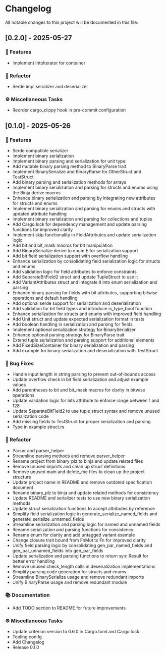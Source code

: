 # Changelog

All notable changes to this project will be documented in this file.

## [0.2.0] - 2025-05-27

### 🚀 Features

- Implement IntoIterator for container

### 🚜 Refactor

- Serde impl serializer and deserializer

### ⚙️ Miscellaneous Tasks

- Reorder cargo_clippy hook in pre-commit configuration

## [0.1.0] - 2025-05-26

### 🚀 Features

- Serde compatible serializer
- Implement binary serialization
- Implement binary parsing and serialization for unit type
- Add mutable binary parsing method to BinaryParse trait
- Implement BinarySerialize and BinaryParse for OtherStruct and TestStruct
- Add binary parsing and serialization methods for arrays
- Implement binary serialization and parsing for structs and enums using the Binja derive macros
- Enhance binary serialization and parsing by integrating new attributes for structs and enums
- Implement binary serialization and parsing for enums and structs with updated attribute handling
- Implement binary serialization and parsing for collections and tuples
- Add Cargo.lock for dependency management and update parsing functions for improved clarity
- Implement skip functionality in FieldAttributes and update serialization logic
- Add bit and bit_mask macros for bit manipulation
- Add BinarySerialize derive to enum E for serialization support
- Add bit field serialization support with overflow handling
- Enhance serialization by consolidating field serialization logic for structs and enums
- Add validation logic for field attributes to enforce constraints
- Add SeparateBitField2 struct and update TupleStruct to use it
- Add VariantAttributes struct and integrate it into enum serialization and parsing
- Enhance binary parsing for fields with bit attributes, supporting bitwise operations and default handling
- Add optional serde support for serialization and deserialization
- Add validation for bit field types and introduce is_type_bool function
- Enhance serialization for structs and enums with improved field handling
- Add Unit struct and update expected serialization format in tests
- Add boolean handling in serialization and parsing for fields
- Implement optional serialization strategy for BinarySerializer
- Enhance optional parsing strategy for BinaryParse trait
- Extend tuple serialization and parsing support for additional elements
- Add FixedSizeContainer for binary serialization and parsing
- Add example for binary serialization and deserialization with TestStruct

### 🐛 Bug Fixes

- Handle input length in string parsing to prevent out-of-bounds access
- Update overflow check in bit field serialization and adjust example values
- Add parentheses to bit and bit_mask macros for clarity in bitwise operations
- Update validation logic for bits attribute to enforce range between 1 and 128
- Update SeparateBitField2 to use tuple struct syntax and remove unused serialization code
- Add missing fields to TestStruct for proper serialization and parsing
- Type in example struct.rs

### 🚜 Refactor

- Parser and parser_helper
- Streamline parsing methods and remove parser_helper
- Rename project from binary_plz to binja and update related files
- Remove unused imports and clean up struct definitions
- Remove unused main and delete_me files to clean up the project structure
- Update project name in README and remove outdated specification document
- Rename binary_plz to binja and update related methods for consistency
- Update README and serializer tests to use new binary serialization methods
- Update struct serialization functions to accept attributes by reference
- Simplify field serialization logic in generate_serialize_named_fields and generate_serialize_unnamed_fields
- Streamline serialization and parsing logic for named and unnamed fields
- Rename serialization and parsing functions for consistency
- Rename enum for clarity and add untagged variant example
- Change closure trait bound from FnMut to Fn for improved clarity
- Unify field parsing logic by consolidating gen_par_named_fields and gen_par_unnamed_fields into gen_par_fields
- Update serialization and parsing functions to return syn::Result for better error handling
- Remove unused check_length calls in deserialization implementations
- Simplify parsing code generation for structs and enums
- Streamline BinarySerialize usage and remove redundant imports
- Unify BinaryParse usage and remove redundant module

### 📚 Documentation

- Add TODO section to README for future improvements

### ⚙️ Miscellaneous Tasks

- Update criterion version to 0.6.0 in Cargo.toml and Cargo.lock
- Tooling conifg
- Add Changelog
- Release 0.1.0

<!-- generated by git-cliff -->

